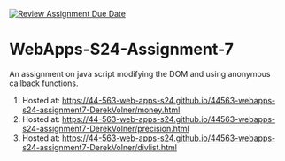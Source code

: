 [![Review Assignment Due Date](https://classroom.github.com/assets/deadline-readme-button-24ddc0f5d75046c5622901739e7c5dd533143b0c8e959d652212380cedb1ea36.svg)](https://classroom.github.com/a/cdqffI9o)
# WebApps-S24-Assignment-7
An assignment on java script modifying the DOM and using anonymous callback functions.
1. Hosted at: https://44-563-web-apps-s24.github.io/44563-webapps-s24-assignment7-DerekVolner/money.html
2. Hosted at: https://44-563-web-apps-s24.github.io/44563-webapps-s24-assignment7-DerekVolner/precision.html
3. Hosted at: https://44-563-web-apps-s24.github.io/44563-webapps-s24-assignment7-DerekVolner/divlist.html
